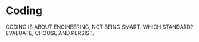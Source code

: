 # Coding

CODING IS ABOUT ENGINEERING, NOT BEING SMART.
WHICH STANDARD? EVALUATE, CHOOSE AND PERSIST.
